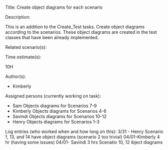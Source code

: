 Title: Create object diagrams for each scenario

Description:

  This is an addition to the Create_Test tasks.
  Create object diagrams according to the scenarios.
  These object diagrams are created in the test classes that have been already implemented.


Related scenario(s):



Time estimate(s):

  10H

Author(s):

 - Kimberly

Assigned persons (currently working on task):

  - Sam       Objects diagrams for Scenarios 7-9
  - Kimberly  Objects diagrams for Scenarios 4-6
  - Savindi   Objects diagrams for Scenarios 10-12
  - Henry     Objects diagrams for Scenarios 1-3

Log entries (who worked when and how long on this):
    3/31 - Henry
            Scenario 1, 13, and 14 have object diagrams (scenario 2 too trivial)
    04/01-Kimberly 4 hr (having some issues)
    04/01- Savindi 3 hrs 
            Scenatio 10, 12 ibject diagrams
